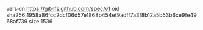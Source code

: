 version https://git-lfs.github.com/spec/v1
oid sha256:1958a86fcc2dcf06d57e1868b454ef9adff7a3f8b12a5b53b6ce9fe4968af739
size 1536
